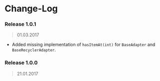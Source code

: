Change-Log
===============

### Release 1.0.1 ###
> 01.03.2017

- Added missing implementation of `hasItemAt(int)` for `BaseAdapter` and `BaseRecyclerAdapter`.

### Release 1.0.0 ###
> 21.01.2017